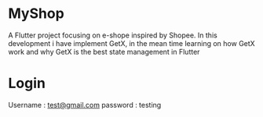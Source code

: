 # MyShop

A Flutter project focusing on e-shope inspired by Shopee. In this development i have implement GetX, in the mean time learning on how GetX work and why GetX is the best state management in Flutter

<h1> Login </h1>

Username : test@gmail.com
password : testing



